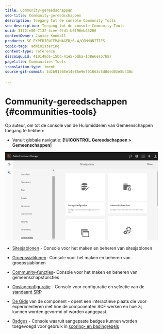 ```yaml
---
title: Community-gereedschappen
seo-title: Community-gereedschappen
description: Toegang tot de console Community Tools
seo-description: Toegang tot de console Community Tools
uuid: 3172fe00-7132-4cee-9fd1-b6f96eb43200
contentOwner: Janice Kendall
products: SG_EXPERIENCEMANAGER/6.4/COMMUNITIES
topic-tags: administering
content-type: reference
discoiquuid: 410149d6-15bd-41e5-bdba-1d8e6eab7b87
pagetitle: Communities Tools
translation-type: tm+mt
source-git-commit: 3d2b91565e14e85e9e701663c8d0ded03e5b430c

---
```



# Community-gereedschappen {#communities-tools}

Op auteur, om tot de console van de Hulpmiddelen van Gemeenschappen toegang te hebben:

* Vanuit globale navigatie: **[!UICONTROL Gereedschappen > Gemeenschappen]**

![chlimage_1-129](assets/chlimage_1-129.png)

* [Sitesjablonen](sites.md) - Console voor het maken en beheren van sitesjablonen
* [Groepssjablonen](tools-groups.md)- Console voor het maken en beheren van groepssjablonen
* [Community-functies](functions.md)- Console voor het maken en beheren van gemeenschapsfuncties
* [Opslagconfiguratie](srp-config.md) - Console voor configuratie en selectie van de [standaard SRP](working-with-srp.md)

* [De Gids](components-guide.md) van de component - opent een interactieve plaats die voor experimenteren met hoe de componenten SCF werken en hoe zij kunnen worden gevormd of worden aangepast.
* [Badges](badges.md) - Console waaruit aangepaste badges kunnen worden toegevoegd voor gebruik in [scoring- en badingregels](implementing-scoring.md)

